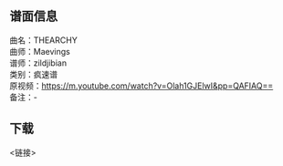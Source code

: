## 谱面信息
曲名：THEARCHY<br>
曲师：Maevings<br>
谱师：zildjibian<br>
类别：疯速谱<br>
原视频：<https://m.youtube.com/watch?v=Olah1GJElwI&pp=QAFIAQ==><br>
备注：-<br>


## 下载
<链接>


